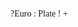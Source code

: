 ---
---
<link href="https://css.fonts.pc-cdn.eu/css-cnc/?family=EuroPlate" rel="stylesheet" type="text/css" nonce="" />

<p class='family'
 style='font-family:"EuroPlate"' 
 align='left'>?Euro : Plate ! +</p>
